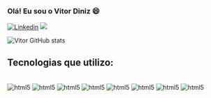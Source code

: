 ### Olá! Eu sou o Vitor Diniz 😄 


[![Linkedin](https://img.shields.io/badge/LinkedIn-0077B5?style=for-the-badge&logo=linkedin&logoColor=white)]([https://](https://www.linkedin.com/in/diniz116/))
<a href = "mailto:vitordiniz2k@gmail.com"><img src="https://img.shields.io/badge/Gmail-D14836?style=for-the-badge&logo=gmail&logoColor=white" target="_blank"></a>

![Vitor GitHub stats](https://github-readme-stats.vercel.app/api?username=diniz116&show_icons=true&theme=radical)

## Tecnologias que utilizo:

<div style="display: inline_block"></br>
<img align="center"alt="html5" src="https://img.shields.io/badge/Java-ED8B00?style=for-the-badge&logo=openjdk&logoColor=white">
<img align="center"alt="html5" src="https://img.shields.io/badge/JavaScript-F7DF1E?style=for-the-badge&logo=javascript&logoColor=black">
<img align="center"alt="html5" src="https://img.shields.io/badge/C-00599C?style=for-the-badge&logo=c&logoColor=white">
<img align="center"alt="html5" src="https://img.shields.io/badge/C%2B%2B-00599C?style=for-the-badge&logo=c%2B%2B&logoColor=white">
<img align="center"alt="html5" src="https://img.shields.io/badge/Python-3776AB?style=for-the-badge&logo=python&logoColor=white">
<img align="center"alt="html5" src="https://img.shields.io/badge/HTML5-E34F26?style=for-the-badge&logo=html5&logoColor=white">
<img align="center"alt="html5" src="https://img.shields.io/badge/CSS3-1572B6?style=for-the-badge&logo=css3&logoColor=white">
  <img align="center"alt="html5" src="https://img.shields.io/badge/MySQL-00000F?style=for-the-badge&logo=mysql&logoColor=white">
</div>
